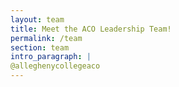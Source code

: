 ```yaml
---
layout: team
title: Meet the ACO Leadership Team!
permalink: /team
section: team
intro_paragraph: | 
@alleghenycollegeaco
---
```

